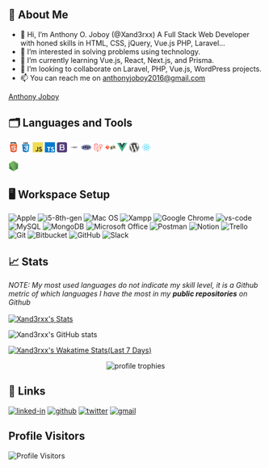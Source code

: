 ## 🚀 About Me

- 👋 Hi, I’m Anthony O. Joboy (@Xand3rxx) A Full Stack Web Developer with honed skills in HTML, CSS, jQuery, Vue.js PHP, Laravel...
- 👀 I’m interested in solving problems using technology.
- 🌱 I’m currently learning Vue.js, React, Next.js, and Prisma.
- 💞️ I’m looking to collaborate on Laravel, PHP, Vue.js, WordPress projects.
- 📫 You can reach me on anthonyjoboy2016@gmail.com

<script src="https://platform.linkedin.com/badges/js/profile.js" async defer type="text/javascript"></script>
<div class="badge-base LI-profile-badge" data-locale="en_US" data-size="medium" data-theme="dark" data-type="VERTICAL" data-vanity="anthony-joboy-aa4b16181" data-version="v1"><a class="badge-base__link LI-simple-link" href="https://ng.linkedin.com/in/anthony-joboy-aa4b16181?trk=profile-badge">Anthony Joboy</a></div>
              

## 🗂️ Languages and Tools

<code><img height="20" src="https://raw.githubusercontent.com/github/explore/80688e429a7d4ef2fca1e82350fe8e3517d3494d/topics/html/html.png"></code>
<code><img height="20" src="https://raw.githubusercontent.com/github/explore/80688e429a7d4ef2fca1e82350fe8e3517d3494d/topics/css/css.png"></code>
<code><img height="20" src="https://raw.githubusercontent.com/github/explore/80688e429a7d4ef2fca1e82350fe8e3517d3494d/topics/javascript/javascript.png"></code>
<code><img height="20" src="https://raw.githubusercontent.com/github/explore/80688e429a7d4ef2fca1e82350fe8e3517d3494d/topics/typescript/typescript.png"></code>
<code><img height="20" src="https://raw.githubusercontent.com/github/explore/80688e429a7d4ef2fca1e82350fe8e3517d3494d/topics/bootstrap/bootstrap.png"></code>
<code><img height="20" src="https://raw.githubusercontent.com/github/explore/80688e429a7d4ef2fca1e82350fe8e3517d3494d/topics/jquery/jquery.png"></code>
<code><img height="20" src="https://raw.githubusercontent.com/github/explore/80688e429a7d4ef2fca1e82350fe8e3517d3494d/topics/php/php.png"></code>
<code><img height="20" src="https://raw.githubusercontent.com/github/explore/80688e429a7d4ef2fca1e82350fe8e3517d3494d/topics/laravel/laravel.png"></code>
<code><img height="20" src="https://raw.githubusercontent.com/github/explore/80688e429a7d4ef2fca1e82350fe8e3517d3494d/topics/git/git.png"></code>
<code><img height="20" src="https://raw.githubusercontent.com/github/explore/80688e429a7d4ef2fca1e82350fe8e3517d3494d/topics/vue/vue.png"></code>
<code><img height="20" src="https://raw.githubusercontent.com/github/explore/80688e429a7d4ef2fca1e82350fe8e3517d3494d/topics/wordpress/wordpress.png"></code>
<code><img height="20" src="https://raw.githubusercontent.com/github/explore/80688e429a7d4ef2fca1e82350fe8e3517d3494d/topics/react/react.png"></code>
<!-- <code><img height="20" src="https://raw.githubusercontent.com/github/explore/80688e429a7d4ef2fca1e82350fe8e3517d3494d/topics/nextjs/nextjs.png"></code> -->
<code><img height="20" src="https://raw.githubusercontent.com/github/explore/80688e429a7d4ef2fca1e82350fe8e3517d3494d/topics/nodejs/nodejs.png"></code>
<!-- <code><img height="20" src="https://raw.githubusercontent.com/github/explore/80688e429a7d4ef2fca1e82350fe8e3517d3494d/topics/prisma/prisma.png"></code> -->

## 🖥️ Workspace Setup

![Apple](https://img.shields.io/badge/Apple-%23000000.svg?style=for-the-badge&logo=apple&logoColor=white)
![i5-8th-gen](https://img.shields.io/badge/Intel-Core_i5_8th-0071C5?style=for-the-badge&logo=intel&logoColor=white)
![Mac OS](https://img.shields.io/badge/mac%20os-000000?style=for-the-badge&logo=macos&logoColor=F0F0F0)
![Xampp](https://img.shields.io/badge/Xampp-F37623?style=for-the-badge&logo=xampp&logoColor=white)
![Google Chrome](https://img.shields.io/badge/Google%20Chrome-4285F4?style=for-the-badge&logo=GoogleChrome&logoColor=white)
![vs-code](https://img.shields.io/badge/VS_Code-007ACC?style=for-the-badge&logo=Visual-Studio-Code&logoColor=white)
![MySQL](https://img.shields.io/badge/mysql-%2300f.svg?style=for-the-badge&logo=mysql&logoColor=white)
![MongoDB](https://img.shields.io/badge/MongoDB-%234ea94b.svg?style=for-the-badge&logo=mongodb&logoColor=white)
![Microsoft Office](https://img.shields.io/badge/Microsoft_Office-D83B01?style=for-the-badge&logo=microsoft-office&logoColor=white)
![Postman](https://img.shields.io/badge/Postman-FF6C37?style=for-the-badge&logo=postman&logoColor=white)
![Notion](https://img.shields.io/badge/Notion-%23000000.svg?style=for-the-badge&logo=notion&logoColor=white)
![Trello](https://img.shields.io/badge/Trello-%23026AA7.svg?style=for-the-badge&logo=Trello&logoColor=white)
![Git](https://img.shields.io/badge/git-%23F05033.svg?style=for-the-badge&logo=git&logoColor=white)
![Bitbucket](https://img.shields.io/badge/bitbucket-%230047B3.svg?style=for-the-badge&logo=bitbucket&logoColor=white)
![GitHub](https://img.shields.io/badge/github-%23121011.svg?style=for-the-badge&logo=github&logoColor=white)
![Slack](https://img.shields.io/badge/Slack-4A154B?style=for-the-badge&logo=slack&logoColor=white)
<!-- ![MariaDB](https://img.shields.io/badge/MariaDB-003545?style=for-the-badge&logo=mariadb&logoColor=white) -->
<!-- ![macos-monterey](https://img.shields.io/badge/macos-monterey?style=for-the-badge&logo=macos&logoColor=white) -->
## 📈 Stats
*NOTE: My most used languages do not indicate my skill level, it is a Github metric of which languages I have the most in my __**public repositories**__ on Github*

<a href="#">
  <img align="center" src="https://github-readme-stats.vercel.app/api/top-langs/?username=Xand3rxx&layout=compact&bg_color=0,232526,414345&icon_color=ffffff&title_color=ffffff&text_color=ffffff&line_height=30&v=5" alt="Xand3rxx's Stats" />
</a>

![Xand3rxx's GitHub stats](https://github-readme-stats.vercel.app/api?username=Xand3rxx&show_icons=true&theme=radical)

[![Xand3rxx's Wakatime Stats(Last 7 Days)](https://github-readme-stats.vercel.app/api/wakatime?username=Xand3rx&layout=compact)](https://wakatime.com/@Xand3rx)

<div align="center">
    <img src="https://github-profile-trophy.vercel.app/?username=Xand3rxx&row=1&column=6&margin-h=8&theme=darkhub&count_private=true&margin-w=15&no-frame=true" alt="profile trophies" />
    <br />
</div>

## 🔗 Links

[![linked-in](https://img.shields.io/badge/Linked_In-0077B5?style=for-the-badge&logo=LinkedIn&logoColor=white)](https://www.linkedin.com/in/anthony-joboy-aa4b16181/)
[![github](https://img.shields.io/badge/GitHub-000000?style=for-the-badge&logo=GitHub&logoColor=white)](https://github.com/Xand3rxx/)
[![twitter](https://img.shields.io/badge/Twitter-1DA1F2?style=for-the-badge&logo=twitter&logoColor=white)](https://twitter.com/xandapex/)
[![gmail](https://img.shields.io/badge/Gmail-D14836?style=for-the-badge&logo=Gmail&logoColor=white)](mailto:https://mail.google.com/mail/u/?authuser=anthonyjoboy2016@gmail.com)

## Profile Visitors

![Profile Visitors](https://visitor-badge.glitch.me/badge?page_id=Xand3rxx.Xand3rxx)

<!---
Xand3rxx/Xand3rxx is a ✨ special ✨ repository because its `README.md` (this file) appears on your GitHub profile.
You can click the Preview link to take a look at your changes.
--->
